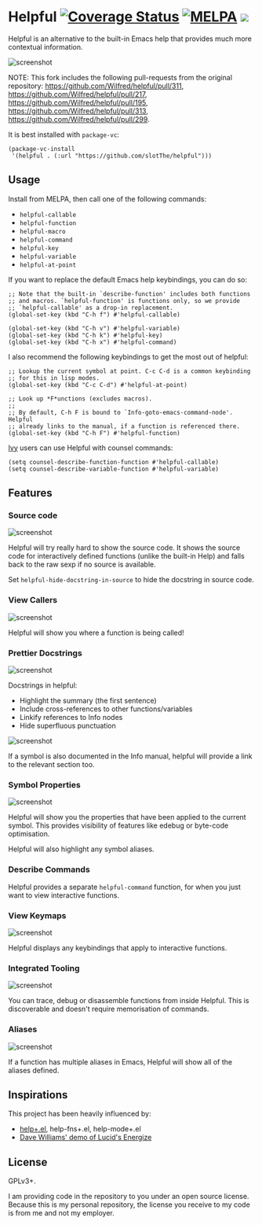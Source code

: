 # Helpful [![Coverage Status](https://coveralls.io/repos/github/Wilfred/helpful/badge.svg?branch=master)](https://coveralls.io/github/Wilfred/helpful?branch=master) [![MELPA](http://melpa.org/packages/helpful-badge.svg)](http://melpa.org/#/helpful) [![](https://tokei.rs/b1/github/wilfred/helpful)](https://github.com/Aaronepower/tokei)

Helpful is an alternative to the built-in Emacs help that provides
much more contextual information.

![screenshot](screenshots/helpful.png)

NOTE: This fork includes the following pull-requests from the original repository:
https://github.com/Wilfred/helpful/pull/311,
https://github.com/Wilfred/helpful/pull/217,
https://github.com/Wilfred/helpful/pull/195,
https://github.com/Wilfred/helpful/pull/313,
https://github.com/Wilfred/helpful/pull/299.

It is best installed with `package-vc`:

``` emacs-lisp
(package-vc-install
 '(helpful . (:url "https://github.com/slotThe/helpful")))
```

## Usage

Install from MELPA, then call one of the following commands:

* `helpful-callable`
* `helpful-function`
* `helpful-macro`
* `helpful-command`
* `helpful-key`
* `helpful-variable`
* `helpful-at-point`

If you want to replace the default Emacs help keybindings, you can do
so:

``` emacs-lisp
;; Note that the built-in `describe-function' includes both functions
;; and macros. `helpful-function' is functions only, so we provide
;; `helpful-callable' as a drop-in replacement.
(global-set-key (kbd "C-h f") #'helpful-callable)

(global-set-key (kbd "C-h v") #'helpful-variable)
(global-set-key (kbd "C-h k") #'helpful-key)
(global-set-key (kbd "C-h x") #'helpful-command)
```

I also recommend the following keybindings to get the most out of
helpful:

``` emacs-lisp
;; Lookup the current symbol at point. C-c C-d is a common keybinding
;; for this in lisp modes.
(global-set-key (kbd "C-c C-d") #'helpful-at-point)

;; Look up *F*unctions (excludes macros).
;;
;; By default, C-h F is bound to `Info-goto-emacs-command-node'. Helpful
;; already links to the manual, if a function is referenced there.
(global-set-key (kbd "C-h F") #'helpful-function)
```

[Ivy](https://github.com/abo-abo/swiper) users can use Helpful with
counsel commands:

``` emacs-lisp
(setq counsel-describe-function-function #'helpful-callable)
(setq counsel-describe-variable-function #'helpful-variable)
```

## Features

### Source code

![screenshot](screenshots/helpful_source.png)

Helpful will try really hard to show the source code. It shows the
source code for interactively defined functions (unlike the built-in
Help) and falls back to the raw sexp if no source is available.

Set `helpful-hide-docstring-in-source` to hide the docstring in source
code.

### View Callers

![screenshot](screenshots/helpful_refs.png)

Helpful will show you where a function is being called!

### Prettier Docstrings

![screenshot](screenshots/helpful_docstring.png)

Docstrings in helpful:

* Highlight the summary (the first sentence)
* Include cross-references to other functions/variables
* Linkify references to Info nodes
* Hide superfluous punctuation

![screenshot](screenshots/helpful_view_in_manual.png)

If a symbol is also documented in the Info manual, helpful will
provide a link to the relevant section too.

### Symbol Properties

![screenshot](screenshots/helpful_props.png)

Helpful will show you the properties that have been applied to the
current symbol. This provides visibility of features
like edebug or byte-code optimisation.

Helpful will also highlight any symbol aliases.

### Describe Commands

Helpful provides a separate `helpful-command` function, for when you
just want to view interactive functions.

### View Keymaps

![screenshot](screenshots/helpful_bindings.png)

Helpful displays any keybindings that apply to interactive functions.

### Integrated Tooling

![screenshot](screenshots/helpful_tools.png)

You can trace, debug or disassemble functions from inside
Helpful. This is discoverable and doesn't require memorisation of
commands.

### Aliases

![screenshot](screenshots/helpful_aliases.png)

If a function has multiple aliases in Emacs, Helpful will show all of
the aliases defined.

## Inspirations

This project has been heavily influenced by:

* [help+.el](https://www.emacswiki.org/emacs/help+.el), help-fns+.el, help-mode+.el
* [Dave Williams' demo of Lucid's Energize](https://www.youtube.com/watch?v=pQQTScuApWk)

## License

GPLv3+.

I am providing code in the repository to you under an open source
license. Because this is my personal repository, the license you
receive to my code is from me and not my employer.
